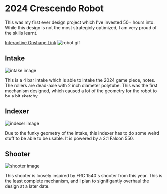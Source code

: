 # 2024 Crescendo Robot 
This was my first ever design project which I've invested 50+ hours into. While this design is not the most strategicly optimized, I am very proud of the skills learnt. 

[Interactive Onshape Link](https://cad.onshape.com/documents/d69f205208085775f34f9975/w/4b04278cab133aa93c007a42/e/86c95bab431cafa26690e7d9)
![robot gif](https://github.com/user-attachments/assets/81b529be-2e6f-4895-ac1a-9041c231ed46)

## Intake 
![intake image](https://github.com/user-attachments/assets/019317c6-22d6-42cb-8011-bcff94bb2537)

This is a 4 bar intake which is able to intake the 2024 game piece, notes. The rollers are dead-axle with 2 inch diameter polytube. This was the first mechanism designed, 
which caused a lot of the geometry for the robot to be a bit sketchy. 

## Indexer 
![indexer image](https://github.com/user-attachments/assets/ebd7c345-af7c-4754-9395-fd7f10375415)

Due to the funky geometry of the intake, this indexer has to do some weird stuff to be able to be usable. It is powered by a 3:1 Falcon 550. 

## Shooter 
![shooter image](https://github.com/user-attachments/assets/5ffe6ded-ed53-4eaf-9694-7c4d987f2f26)

This shooter is loosely inspired by FRC 1540's shooter from this year. This is the least complete mechanism, and I plan to signifigantly overhaul the design at a later date. 
